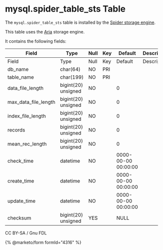 # mysql.spider\_table\_sts Table

The `mysql.spider_table_sts` table is installed by the [Spider storage engine](../../../../../../server-usage/storage-engines/spider/).

This table uses the [Aria](../../../../../../server-usage/storage-engines/aria/) storage engine.

It contains the following fields:

| Field                   | Type                | Null | Key | Default             | Description |
| ----------------------- | ------------------- | ---- | --- | ------------------- | ----------- |
| Field                   | Type                | Null | Key | Default             | Description |
| db\_name                | char(64)            | NO   | PRI |                     |             |
| table\_name             | char(199)           | NO   | PRI |                     |             |
| data\_file\_length      | bigint(20) unsigned | NO   |     | 0                   |             |
| max\_data\_file\_length | bigint(20) unsigned | NO   |     | 0                   |             |
| index\_file\_length     | bigint(20) unsigned | NO   |     | 0                   |             |
| records                 | bigint(20) unsigned | NO   |     | 0                   |             |
| mean\_rec\_length       | bigint(20) unsigned | NO   |     | 0                   |             |
| check\_time             | datetime            | NO   |     | 0000-00-00 00:00:00 |             |
| create\_time            | datetime            | NO   |     | 0000-00-00 00:00:00 |             |
| update\_time            | datetime            | NO   |     | 0000-00-00 00:00:00 |             |
| checksum                | bigint(20) unsigned | YES  |     | NULL                |             |

CC BY-SA / Gnu FDL

{% @marketo/form formId="4316" %}
